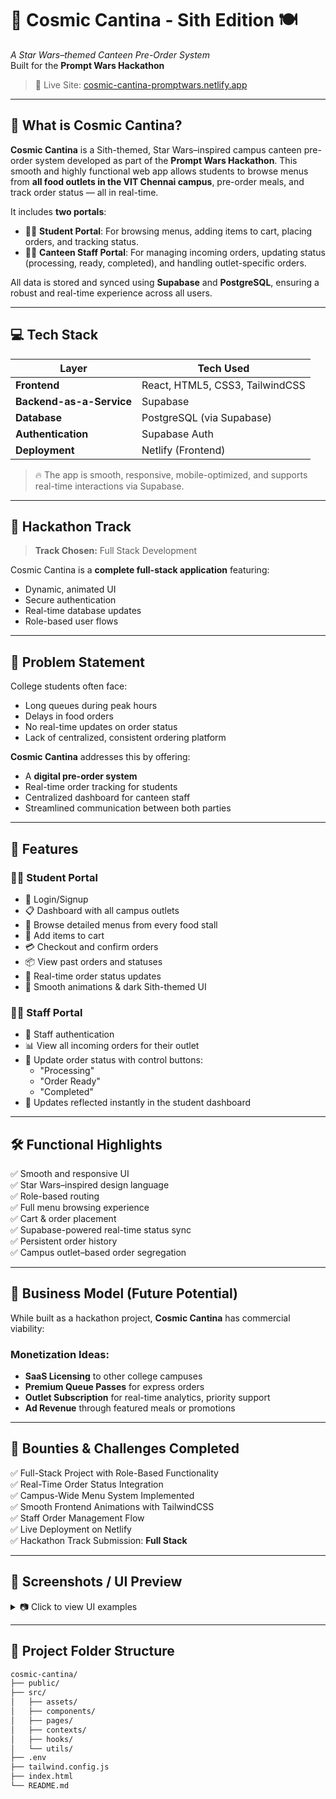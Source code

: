 # 🌌 Cosmic Cantina - Sith Edition 🍽️  
*A Star Wars–themed Canteen Pre-Order System*  
Built for the **Prompt Wars Hackathon**

> 🚀 Live Site: [cosmic-cantina-promptwars.netlify.app](https://cosmic-cantina-promptwars.netlify.app/)

---

## 🧠 What is Cosmic Cantina?

**Cosmic Cantina** is a Sith-themed, Star Wars–inspired campus canteen pre-order system developed as part of the **Prompt Wars Hackathon**. This smooth and highly functional web app allows students to browse menus from **all food outlets in the VIT Chennai campus**, pre-order meals, and track order status — all in real-time.

It includes **two portals**:
- 👨‍🎓 **Student Portal**: For browsing menus, adding items to cart, placing orders, and tracking status.
- 👩‍🍳 **Canteen Staff Portal**: For managing incoming orders, updating status (processing, ready, completed), and handling outlet-specific orders.

All data is stored and synced using **Supabase** and **PostgreSQL**, ensuring a robust and real-time experience across all users.

---

## 💻 Tech Stack

| Layer             | Tech Used                              |
|------------------|-----------------------------------------|
| **Frontend**      | React, HTML5, CSS3, TailwindCSS         |
| **Backend-as-a-Service** | Supabase                         |
| **Database**      | PostgreSQL (via Supabase)               |
| **Authentication**| Supabase Auth                          |
| **Deployment**    | Netlify (Frontend)                     |

> 🔥 The app is smooth, responsive, mobile-optimized, and supports real-time interactions via Supabase.

---

## 🎯 Hackathon Track

> **Track Chosen:** Full Stack Development

Cosmic Cantina is a **complete full-stack application** featuring:
- Dynamic, animated UI
- Secure authentication
- Real-time database updates
- Role-based user flows

---

## 🧩 Problem Statement

College students often face:
- Long queues during peak hours
- Delays in food orders
- No real-time updates on order status
- Lack of centralized, consistent ordering platform

**Cosmic Cantina** addresses this by offering:
- A **digital pre-order system**
- Real-time order tracking for students
- Centralized dashboard for canteen staff
- Streamlined communication between both parties

---

## 🚀 Features

### 🧑‍🎓 Student Portal

- 🔐 Login/Signup
- 📋 Dashboard with all campus outlets
- 🍴 Browse detailed menus from every food stall
- 🛒 Add items to cart
- 💳 Checkout and confirm orders
- 📦 View past orders and statuses
- 🚨 Real-time order status updates
- 🌌 Smooth animations & dark Sith-themed UI

### 👩‍🍳 Staff Portal

- 🔐 Staff authentication
- 📊 View all incoming orders for their outlet
- 🔄 Update order status with control buttons:
  - "Processing"
  - "Order Ready"
  - "Completed"
- 🔁 Updates reflected instantly in the student dashboard

---

## 🛠 Functional Highlights

✅ Smooth and responsive UI  
✅ Star Wars–inspired design language  
✅ Role-based routing  
✅ Full menu browsing experience  
✅ Cart & order placement  
✅ Supabase-powered real-time status sync  
✅ Persistent order history  
✅ Campus outlet–based order segregation  

---

## 💼 Business Model (Future Potential)

While built as a hackathon project, **Cosmic Cantina** has commercial viability:

### Monetization Ideas:
- **SaaS Licensing** to other college campuses
- **Premium Queue Passes** for express orders
- **Outlet Subscription** for real-time analytics, priority support
- **Ad Revenue** through featured meals or promotions

---

## 🏅 Bounties & Challenges Completed

✅ Full-Stack Project with Role-Based Functionality  
✅ Real-Time Order Status Integration  
✅ Campus-Wide Menu System Implemented  
✅ Smooth Frontend Animations with TailwindCSS  
✅ Staff Order Management Flow  
✅ Live Deployment on Netlify  
✅ Hackathon Track Submission: **Full Stack**

---

## 📸 Screenshots / UI Preview

<details>
  <summary>📷 Click to view UI examples</summary>

- ✨ Student Dashboard  
- 🍽️ Menu Browsing Page  
- 🛒 Cart and Checkout Flow  
- 🛠️ Staff Order Management Panel  

*(Insert screenshots or animated GIFs here)*

</details>

---

## 📂 Project Folder Structure

```bash
cosmic-cantina/
├── public/
├── src/
│   ├── assets/
│   ├── components/
│   ├── pages/
│   ├── contexts/
│   ├── hooks/
│   └── utils/
├── .env
├── tailwind.config.js
├── index.html
└── README.md
